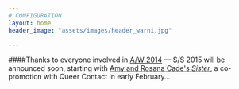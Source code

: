 ```yaml
---
# CONFIGURATION
layout: home
header_image: "assets/images/header_warni.jpg"

---
```

####Thanks to everyone involved in [A/W 2014](/current/2014-autumnwinter) — S/S 2015 will be announced soon, starting with [Amy and Rosana Cade's *Sister*](http://contactmcr.com/sister), a co-promotion with Queer Contact in early February…
